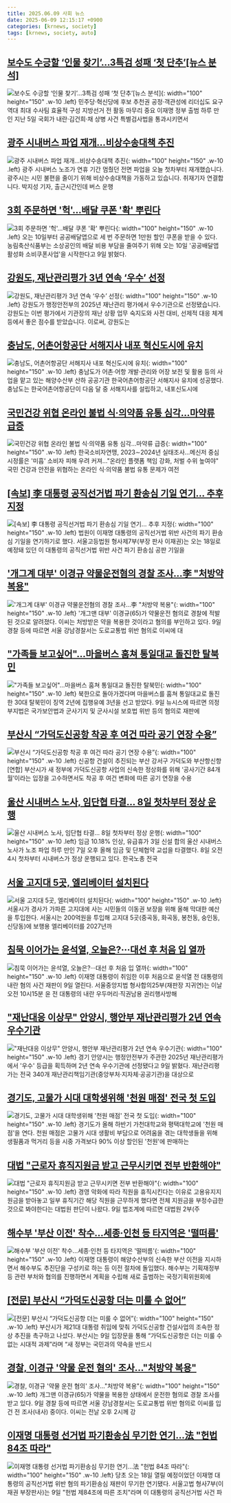 ```yaml
---
title: 2025.06.09 사회 뉴스
date: 2025-06-09 12:15:17 +0900
categories: [krnews, society]
tags: [krnews, society, auto]
---
```

## [보수도 수긍할 ‘인물 찾기’…3특검 성패 ‘첫 단추’[뉴스 분석]](https://n.news.naver.com/mnews/article/032/0003374828)

![보수도 수긍할 ‘인물 찾기’…3특검 성패 ‘첫 단추’[뉴스 분석]](https://mimgnews.pstatic.net/image/origin/032/2025/06/08/3374828.jpg?type=nf220_150){: width="100" height="150" .w-10 .left}
민주당·혁신당에 후보 추천권 공정·객관성에 리더십도 요구 역대 최대 수사팀 효율적 구성 지방선거 전 활동 마무리 중요 이재명 정부 출범 하루 만인 지난 5일 국회가 내란·김건희·채 상병 사건 특별검사법을 통과시키면서

## [광주 시내버스 파업 재개…비상수송대책 추진](https://n.news.naver.com/mnews/article/056/0011966440)

![광주 시내버스 파업 재개…비상수송대책 추진](https://mimgnews.pstatic.net/image/origin/056/2025/06/09/11966440.jpg?type=nf220_150){: width="100" height="150" .w-10 .left}
광주 시내버스 노조가 연휴 기간 멈췄던 전면 파업을 오늘 첫차부터 재개했습니다. 광주시는 시민 불편을 줄이기 위해 비상수송대책을 가동하고 있습니다. 취재기자 연결합니다. 박지성 기자, 출근시간인데 버스 운행

## [3회 주문하면 '헉'…배달 쿠폰 '확' 뿌린다](https://n.news.naver.com/mnews/article/215/0001211958)

![3회 주문하면 '헉'…배달 쿠폰 '확' 뿌린다](https://mimgnews.pstatic.net/image/origin/215/2025/06/09/1211958.jpg?type=nf220_150){: width="100" height="150" .w-10 .left}
오는 10일부터 공공배달앱으로 세 번 주문하면 1만원 할인 쿠폰을 받을 수 있다. 농림축산식품부는 소상공인의 배달 비용 부담을 줄여주기 위해 오는 10일 '공공배달앱 활성화 소비쿠폰사업'을 시작한다고 9일 밝혔다.

## [강원도, 재난관리평가 3년 연속 ‘우수’ 선정](https://n.news.naver.com/mnews/article/056/0011966542)

![강원도, 재난관리평가 3년 연속 ‘우수’ 선정](https://mimgnews.pstatic.net/image/origin/056/2025/06/09/11966542.jpg?type=nf220_150){: width="100" height="150" .w-10 .left}
강원도가 행정안전부의 2025년 재난관리 평가에서 우수기관으로 선정됐습니다. 강원도는 이번 평가에서 기관장의 재난 상황 업무 숙지도와 사전 대비, 선제적 대응 체계 등에서 좋은 점수를 받았습니다. 이로써, 강원도는

## [충남도, 어촌어항공단 서해지사 내포 혁신도시에 유치](https://n.news.naver.com/mnews/article/277/0005604556)

![충남도, 어촌어항공단 서해지사 내포 혁신도시에 유치](https://mimgnews.pstatic.net/image/origin/277/2025/06/09/5604556.jpg?type=nf220_150){: width="100" height="150" .w-10 .left}
충남도가 어촌·어항 개발·관리와 어장 보전 및 활용 등의 사업을 맡고 있는 해양수산부 산하 공공기관 한국어촌어항공단 서해지사 유치에 성공했다. 충남도는 한국어촌어항공단이 다음 달 중 서해지사를 설립하고, 내포신도시에

## [국민건강 위협 온라인 불법 식·의약품 유통 심각…마약류 급증](https://n.news.naver.com/mnews/article/001/0015437837)

![국민건강 위협 온라인 불법 식·의약품 유통 심각…마약류 급증](https://mimgnews.pstatic.net/image/origin/001/2025/06/09/15437837.jpg?type=nf220_150){: width="100" height="150" .w-10 .left}
한국소비자연맹, 2023∼2024년 실태조사…메신저 중심 시정률은 '미흡' 소비자 피해 우려 커져…"온라인 플랫폼 책임 강화, 처벌 수위 높여야" 국민 건강과 안전을 위협하는 온라인 식·의약품 불법 유통 문제가 여전

## [[속보] 李 대통령 공직선거법 파기 환송심 기일 연기… 추후 지정](https://n.news.naver.com/mnews/article/005/0001781843)

![[속보] 李 대통령 공직선거법 파기 환송심 기일 연기… 추후 지정](https://mimgnews.pstatic.net/image/origin/005/2025/06/09/1781843.jpg?type=nf220_150){: width="100" height="150" .w-10 .left}
법원이 이재명 대통령의 공직선거법 위반 사건의 파기 환송심 기일을 연기하기로 했다. 서울고등법원 형사제7부(부장 판사 이재권)는 오는 18일로 예정돼 있던 이 대통령의 공직선거법 위반 사건 파기 환송심 공판 기일을

## ['개그계 대부' 이경규 약물운전혐의 경찰 조사…李 "처방약 복용"](https://n.news.naver.com/mnews/article/025/0003446611)

!['개그계 대부' 이경규 약물운전혐의 경찰 조사…李 "처방약 복용"](https://mimgnews.pstatic.net/image/origin/025/2025/06/09/3446611.jpg?type=nf220_150){: width="100" height="150" .w-10 .left}
'개그맨 대부' 이경규(65)가 약물운전 혐의로 경찰에 적발된 것으로 알려졌다. 이씨는 처방받은 약을 복용한 것이라고 혐의를 부인하고 있다. 9일 경찰 등에 따르면 서울 강남경찰서는 도로교통법 위반 혐의로 이씨에 대

## ["가족들 보고싶어"…마을버스 훔쳐 통일대교 돌진한 탈북민](https://n.news.naver.com/mnews/article/008/0005204783)

!["가족들 보고싶어"…마을버스 훔쳐 통일대교 돌진한 탈북민](https://mimgnews.pstatic.net/image/origin/008/2025/06/09/5204783.jpg?type=nf220_150){: width="100" height="150" .w-10 .left}
북한으로 돌아가겠다며 마을버스를 훔쳐 통일대교로 돌진한 30대 탈북민이 징역 2년에 집행유예 3년을 선고 받았다. 9일 뉴시스에 따르면 의정부지법은 국가보안법과 군사기지 및 군사시설 보호법 위반 등의 혐의로 재판에

## [부산시 “가덕도신공항 착공 후 여건 따라 공기 연장 수용”](https://n.news.naver.com/mnews/article/016/0002482154)

![부산시 “가덕도신공항 착공 후 여건 따라 공기 연장 수용”](https://mimgnews.pstatic.net/image/origin/016/2025/06/09/2482154.jpg?type=nf220_150){: width="100" height="150" .w-10 .left}
신공항 건설이 추진되는 부산 강서구 가덕도와 부산항신항 [연합] 부산시가 새 정부에 가덕도신공항 사업의 신속한 정상화를 위해 ‘공사기간 84개월’이라는 입장을 고수하면서도 착공 후 여건 변화에 따른 공기 연장을 수용

## [울산 시내버스 노사, 임단협 타결... 8일 첫차부터 정상 운행](https://n.news.naver.com/mnews/article/023/0003909794)

![울산 시내버스 노사, 임단협 타결... 8일 첫차부터 정상 운행](https://mimgnews.pstatic.net/image/origin/023/2025/06/08/3909794.jpg?type=nf220_150){: width="100" height="150" .w-10 .left}
임금 10.18% 인상, 유급휴가 3일 신설 합의 울산 시내버스 노사가 노조 파업 하루 만인 7일 오후 올해 임금 및 단체협약 교섭을 타결했다. 8일 오전 4시 첫차부터 시내버스가 정상 운행되고 있다. 한국노총 전국

## [서울 고지대 5곳, 엘리베이터 설치된다](https://n.news.naver.com/mnews/article/079/0004032851)

![서울 고지대 5곳, 엘리베이터 설치된다](https://mimgnews.pstatic.net/image/origin/079/2025/06/09/4032851.jpg?type=nf220_150){: width="100" height="150" .w-10 .left}
서울시가 경사가 가파른 고지대에 사는 시민들의 이동권 보장을 위해 올해 막대한 예산을 투입한다. 서울시는 200억원을 투입해 고지대 5곳(중곡동, 화곡동, 봉천동, 숭인동, 신당동)에 보행용 엘리베이터를 2027년까

## [침묵 이어가는 윤석열, 오늘은?···대선 후 처음 입 열까](https://n.news.naver.com/mnews/article/032/0003374859)

![침묵 이어가는 윤석열, 오늘은?···대선 후 처음 입 열까](https://mimgnews.pstatic.net/image/origin/032/2025/06/09/3374859.jpg?type=nf220_150){: width="100" height="150" .w-10 .left}
이재명 대통령이 취임한 이후 처음으로 윤석열 전 대통령의 내란 혐의 사건 재판이 9일 열린다. 서울중앙지법 형사합의25부(재판장 지귀연)는 이날 오전 10시15분 윤 전 대통령의 내란 우두머리·직권남용 권리행사방해

## ["재난대응 이상무" 안양시, 행안부 재난관리평가 2년 연속 우수기관](https://n.news.naver.com/mnews/article/008/0005204799)

!["재난대응 이상무" 안양시, 행안부 재난관리평가 2년 연속 우수기관](https://mimgnews.pstatic.net/image/origin/008/2025/06/09/5204799.jpg?type=nf220_150){: width="100" height="150" .w-10 .left}
경기 안양시는 행정안전부가 주관한 2025년 재난관리평가에서 '우수' 등급을 획득하며 2년 연속 우수기관에 선정됐다고 9일 밝혔다. 재난관리평가는 전국 340개 재난관리책임기관(중앙부처·지자체·공공기관)을 대상으로

## [경기도, 고물가 시대 대학생위해 '천원 매점' 전국 첫 도입](https://n.news.naver.com/mnews/article/277/0005604307)

![경기도, 고물가 시대 대학생위해 '천원 매점' 전국 첫 도입](https://mimgnews.pstatic.net/image/origin/277/2025/06/09/5604307.jpg?type=nf220_150){: width="100" height="150" .w-10 .left}
경기도가 올해 하반기 가천대학교와 평택대학교에 '천원 매점'을 연다. 천원 매점은 고물가 시대 생활비 부담으로 어려움을 겪는 대학생들을 위해 생필품과 먹거리 등을 시중 가격보다 90% 이상 할인된 '천원'에 판매하는

## [대법 "근로자 휴직지원금 받고 근무시키면 전부 반환해야"](https://n.news.naver.com/mnews/article/015/0005142010)

![대법 "근로자 휴직지원금 받고 근무시키면 전부 반환해야"](https://mimgnews.pstatic.net/image/origin/015/2025/06/09/5142010.jpg?type=nf220_150){: width="100" height="150" .w-10 .left}
경영 악화에 따라 직원을 휴직시킨다는 이유로 고용유지지원금을 받아놓고 일부 휴직기간 해당 직원을 근무하게 했다면 전체 지원금을 부정수급한 것으로 봐야한다는 대법원 판단이 나왔다. 9일 법조계에 따르면 대법원 2부(주

## [해수부 '부산 이전' 착수…세종·인천 등 타지역은 '떨떠름'](https://n.news.naver.com/mnews/article/003/0013292260)

![해수부 '부산 이전' 착수…세종·인천 등 타지역은 '떨떠름'](https://mimgnews.pstatic.net/image/origin/003/2025/06/09/13292260.jpg?type=nf220_150){: width="100" height="150" .w-10 .left}
이재명 대통령이 해양수산부의 신속한 부산 이전을 지시하면서 해수부도 추진단을 구성키로 하는 등 이전 절차에 돌입했다. 해수부는 기획재정부 등 관련 부처와 협의를 진행하면서 계획을 수립해 새로 출범하는 국정기획위원회에

## [[전문] 부산시 “가덕도신공항 더는 미룰 수 없어”](https://n.news.naver.com/mnews/article/005/0001781836)

![[전문] 부산시 “가덕도신공항 더는 미룰 수 없어”](https://mimgnews.pstatic.net/image/origin/005/2025/06/09/1781836.jpg?type=nf220_150){: width="100" height="150" .w-10 .left}
부산시가 제21대 대통령 취임에 맞춰 가덕도신공항 건설사업의 조속한 정상 추진을 촉구하고 나섰다. 부산시는 9일 입장문을 통해 “가덕도신공항은 더는 미룰 수 없는 시대적 과제”라며 “새 정부는 국민과의 약속을 반드시

## [경찰, 이경규 '약물 운전 혐의' 조사..."처방약 복용"](https://n.news.naver.com/mnews/article/014/0005360485)

![경찰, 이경규 '약물 운전 혐의' 조사..."처방약 복용"](https://mimgnews.pstatic.net/image/origin/014/2025/06/09/5360485.jpg?type=nf220_150){: width="100" height="150" .w-10 .left}
개그맨 이경규(65)가 약물을 복용한 상태에서 운전한 혐의로 경찰 조사를 받고 있다. 9일 경찰 등에 따르면 서울 강남경찰서는 도로교통법 위반 혐의로 이씨를 입건 전 조사(내사) 중이다. 이씨는 전날 오후 2시께 강

## [이재명 대통령 선거법 파기환송심 무기한 연기…法 "헌법 84조 따라"](https://n.news.naver.com/mnews/article/008/0005204782)

![이재명 대통령 선거법 파기환송심 무기한 연기…法 "헌법 84조 따라"](https://mimgnews.pstatic.net/image/origin/008/2025/06/09/5204782.jpg?type=nf220_150){: width="100" height="150" .w-10 .left}
당초 오는 18일 열릴 예정이었던 이재명 대통령의 공직선거법 위반 혐의 파기환송심 재판이 무기한 연기됐다. 서울고법 형사7부(이재권 부장판사)는 9일 "헌법 제84조에 따른 조치"라며 이 대통령의 공직선거법 사건 파

